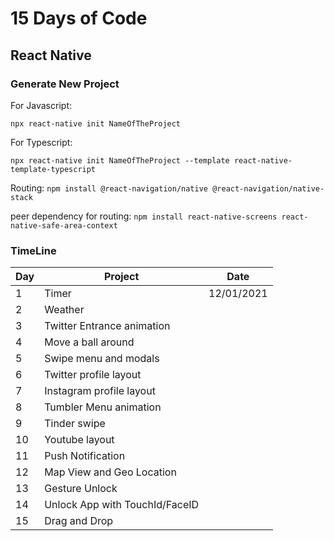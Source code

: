 # 15 Days of Code

## React Native

### Generate New Project

For Javascript:

```npx react-native init NameOfTheProject```

For Typescript:

```npx react-native init NameOfTheProject --template react-native-template-typescript```

Routing:
```npm install @react-navigation/native @react-navigation/native-stack```

peer dependency for routing:
```npm install react-native-screens react-native-safe-area-context```


### TimeLine

| Day | Project | Date |
|---|---|---|
| 1 | Timer | 12/01/2021 |
| 2 | Weather |   |
| 3 | Twitter Entrance animation |   |
| 4 | Move a ball around |   |
| 5 | Swipe menu and modals |   |
| 6 | Twitter profile layout |   |
| 7 | Instagram profile layout |   |
| 8 | Tumbler Menu animation |   |
| 9 | Tinder swipe |   |
| 10 | Youtube layout |   |
| 11 | Push Notification |   |
| 12 | Map View and Geo Location |   |
| 13 | Gesture Unlock |   |
| 14 | Unlock App with TouchId/FaceID |   |
| 15 | Drag and Drop |   |
